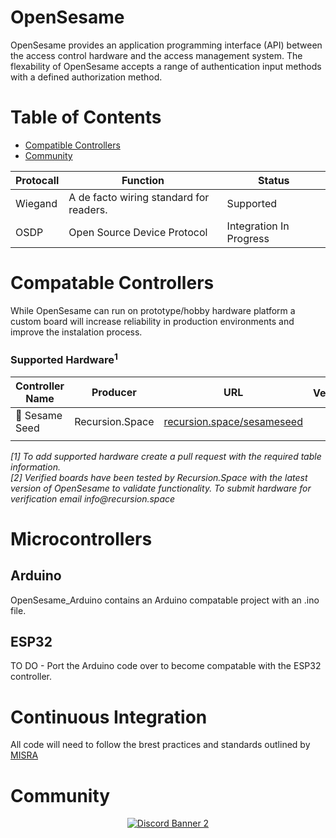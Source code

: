 # OpenSesame

OpenSesame provides an application programming interface (API) between the access control hardware and the access management system. The flexability of OpenSesame accepts a range of authentication input methods with a defined authorization method.

# Table of Contents
- [Compatible Controllers](#compatable-controllers)
- [Community](#community)


| Protocall | Function                                | Status                  |
|-----------|-----------------------------------------|-------------------------|
| Wiegand   | A de facto wiring standard for readers. | Supported               |
| OSDP      | Open Source Device Protocol             | Integration In Progress |

# Compatable Controllers

While OpenSesame can run on prototype/hobby hardware platform a custom board will increase reliability in production environments and improve the instalation process.

### Supported Hardware<sup>1</sup>

| Controller Name | Producer        | URL                                                      | Verified<sup>2</sup> |
|-----------------|-----------------|----------------------------------------------------------|:--------------------:|
| 🌱 Sesame Seed  | Recursion.Space | [recursion.space/sesameseed](recursion.space/sesameseed) |          ✓           |
|                 |                 |                                                          |                      |

_[1] To add supported hardware create a pull request with the required table information. <br>
[2] Verified boards have been tested by Recursion.Space with the latest version of OpenSesame to validate functionality. To submit hardware for verification email info@recursion.space_

# Microcontrollers

## Arduino
OpenSesame_Arduino contains an Arduino compatable project with an .ino file.

## ESP32
TO DO - Port the Arduino code over to become compatable with the ESP32 controller.

# Continuous Integration

All code will need to follow the brest practices and standards outlined by [MISRA](https://www.misra.org.uk/MISRAHome/MISRAC2012/tabid/196/Default.aspx)

# Community

<div align="center">

<a target="_blank" href="https://discord.com/invite/KnFp4jd9AV">![Discord Banner 2](https://discordapp.com/api/guilds/790311269420630079/widget.png?style=banner2)</a>

</div>
